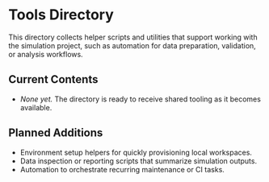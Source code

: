 # Tools Directory

This directory collects helper scripts and utilities that support working with the simulation project, such as automation for data preparation, validation, or analysis workflows.

## Current Contents

- _None yet._ The directory is ready to receive shared tooling as it becomes available.

## Planned Additions

- Environment setup helpers for quickly provisioning local workspaces.
- Data inspection or reporting scripts that summarize simulation outputs.
- Automation to orchestrate recurring maintenance or CI tasks.
